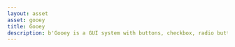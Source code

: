 ```yaml
---
layout: asset
asset: gooey
title: Gooey
description: b'Gooey is a GUI system with buttons, checkbox, radio button, text input and list support.'
---
```

